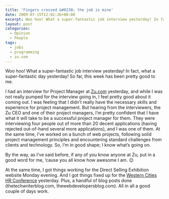 ```yaml
---
title: 'Fingers crossed &#8230; the job is mine'
date: 2009-07-15T12:02:26+00:00
excerpt: Woo hoo! What a super-fantastic job interview yesterday! In fact, what a super-fantastic day yesterday! So far, this
layout: post
categories:
  - Opinion
  - People
tags:
  - jobs
  - programming
  - zu.com
---
```

Woo hoo! What a super-fantastic job interview yesterday! In fact, what a super-fantastic day yesterday! So far, this week has been pretty good to me.

I had an interview for Project Manager at [Zu.com](http://www.zu.com/) yesterday, and while I was not really pumped for the interview going in, I feel pretty good about it coming out. I was feeling that I didn&#8217;t really have the necessary skills and experience for project management. But hearing from the interviewers, the Zu CEO and one of their project managers, I&#8217;m pretty confident that I have what it will take to be a successful project manager for them. They were interviewing four people out of more than 20 decent applications (having rejected out-of-hand several more applications), and I was one of them. At the same time, I&#8217;ve worked on a bunch of web projects, following solid project management principles and encountering standard challenges from clients and technology. So, I&#8217;m in good shape; I know what&#8217;s going on.

By the way, as I&#8217;ve said before, if any of you know anyone at Zu, put in a good word for me, &#8217;cause you all know how awesome I am. 😉

At the same time, I got things working for the Direct Selling Exhibition website Monday evening. And I got things fixed up for the [Western Cities HR Conference](http://www.westerncitiesconference.ca/) yesterday. Plus, a handful of blog posts done (thetechwriterblog.com, thewebdevelopersblog.com). All in all a good couple of days work.